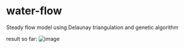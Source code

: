 # water-flow
Steady flow model using Delaunay triangulation and genetic algorithm

result so far:
![image](https://github.com/programmersockson/water-flow/assets/88203669/1b42de81-de94-4ed8-9710-55b4eda13650)
